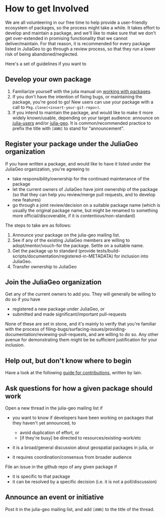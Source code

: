 # How to get Involved
We are all volunteering in our free time to help provide a user-friendly ecosystem of packages, so the process might take a while. It takes effort to develop and maintain a package, and we'll like to make sure that we don't get over-extended in promising functionality that we cannot deliver/maintain. For that reason, it is recommended for every package listed in JuliaGeo to go through a review process, so that they run a lower risk of being abandoned/neglected.

Here's a set of guidelines if you want to

## Develop your own package
1. Familiarize yourself with the julia manual on [working with packages](http://docs.julialang.org/en/latest/manual/packages/).
2. If you don't have the intention of fixing bugs, or maintaining the package, you're good to go! New users can use your package with a call to `Pkg.clone(<insert-your-git-repo>)`.
3. If you intend to maintain the package, and would like to make it more widely known/usable, depending on your target audience: announce on [julia-users](https://groups.google.com/forum/#!forum/julia-users) and/or [julia-geo](https://groups.google.com/forum/#!forum/julia-geo). It is common/recommended practice to prefix the title with `[ANN]` to stand for "announcement".

## Register your package under the JuliaGeo organization
If you have written a package, and would like to have it listed under the JuliaGeo organization, you're agreeing to

- take responsibility/ownership for the continued maintenance of the package
- let the current owners of JuliaGeo have joint ownership of the package (so that they can help you review/merge pull requests, and to develop new features)
- go through a joint review/decision on a suitable package name (which is usually the original package name, but might be renamed to something more official/discoverable, if it is contentious/non-standard)

The steps to take are as follows:

1. Announce your package on the julia-geo mailing list.
2. See if any of the existing JuliaGeo members are willing to adopt/mentor/vouch-for the package. Settle on a suitable name.
3. Get the package up to standard (provide tests/build-scripts/documentation/registered-in-METADATA) for inclusion into JuliaGeo.
4. Transfer ownership to JuliaGeo

## Join the JuliaGeo organization
Get any of the current owners to add you. They will generally be willing to do so if you have

- registered a new package under JuliaGeo, or
- submitted and made significant/important pull-requests

None of these are set in stone, and it's mainly to verify that you're familiar with the process of filing-bugs/surfacing-issues/providing-documentation/reviewing-pull-requests, and are willing to do so. Any other avenue for demonstrating them might be be sufficient justification for your inclusion.

## Help out, but don't know where to begin
Have a look at the following [guide for contributions](https://github.com/IainNZ/ContributeToJulia), written by Iain.

## Ask questions for how a given package should work

Open a new thread in the julia-geo mailing list if

- you want to know if developers have been working on packages that they haven't yet announced, to

   - avoid duplication of effort, or
   - [if they're busy] be directed to resources/existing-work/etc

- it is a broad/general discussion about geospatial packages in julia, or
- it requires coordination/consensus from broader audience

File an issue in the github repo of any given package if

- it is specific to that package
- it can be resolved by a specific decision (i.e. it is not a poll/discussion)

## Announce an event or initiative

Post it in the julia-geo mailing list, and add `[ANN]` to the title of the thread.

